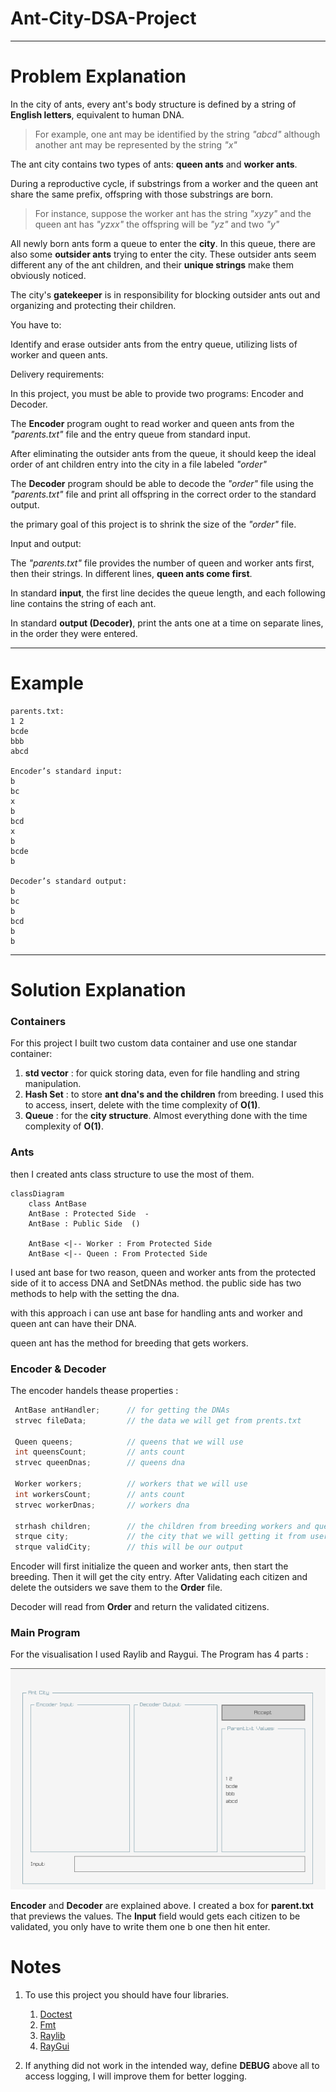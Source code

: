 # Ant-City-DSA-Project

---

# Problem Explanation

In the city of ants, every ant's body structure is defined by a string of **English letters**, equivalent to human DNA.

> For example, one ant may be identified by the string *"abcd"* although another ant may be represented by the string *"x"*

The ant city contains two types of ants: **queen ants** and **worker ants**.

During a reproductive cycle, if substrings from a worker and the queen ant share the same prefix, offspring with those substrings are born.

> For instance, suppose the worker ant has the string *"xyzy"* and the queen ant has *"yzxx"* the offspring will be *"yz"* and two *"y"*

All newly born ants form a queue to enter the **city**. In this queue, there are also some **outsider ants** trying to enter the city. These outsider ants seem different any of the ant children, and their **unique strings** make them obviously noticed.

The city's **gatekeeper** is in responsibility for blocking outsider ants out and organizing and protecting their children.

You have to:

Identify and erase outsider ants from the entry queue, utilizing lists of worker and queen ants.

Delivery requirements:

In this project, you must be able to provide two programs: Encoder and Decoder.

The **Encoder** program ought to read worker and queen ants from the *"parents.txt"* file and the entry queue from standard input.

After eliminating the outsider ants from the queue, it should keep the ideal order of ant children entry into the city in a file labeled *"order"*

The **Decoder** program should be able to decode the *"order"* file using the *"parents.txt"* file and print all offspring in the correct order to the standard output.

the primary goal of this project is to shrink the size of the *"order"* file.

Input and output:

The *"parents.txt"* file provides the number of queen and worker ants first, then their strings. In different lines, **queen ants come first**.

In standard **input**, the first line decides the queue length, and each following line contains the string of each ant.

In standard **output (Decoder)**, print the ants one at a time on separate lines, in the order they were entered.

---

# Example

```
parents.txt:
1 2
bcde
bbb
abcd

Encoder’s standard input:
b
bc
x
b
bcd
x
b
bcde
b

Decoder’s standard output:
b
bc
b
bcd
b
b 
```

---

# Solution Explanation

### Containers

For this project I built two custom data container and use one standar container:

 1. **std vector** : for quick storing data, even for file handling and string manipulation.
 2. **Hash Set** : to store **ant dna's and the children** from breeding. I used this to access, insert, delete with the time complexity of **O(1)**.
 3. **Queue** : for the **city structure**. Almost everything done with the time complexity of **O(1)**.

### Ants

then I created ants class structure to use the most of them.

```mermaid
classDiagram
    class AntBase
    AntBase : Protected Side  -
    AntBase : Public Side  ()

    AntBase <|-- Worker : From Protected Side
    AntBase <|-- Queen : From Protected Side
```

I used ant base for two reason, queen and worker ants from the protected side of it to access DNA and SetDNAs method. the public side has two methods to help with the setting the dna.

with this approach i can use ant base for handling ants and worker and queen ant can have their DNA.

queen ant has the method for breeding that gets workers.

### Encoder & Decoder

The encoder handels thease properties :

```C++
 AntBase antHandler;      // for getting the DNAs
 strvec fileData;         // the data we will get from prents.txt

 Queen queens;            // queens that we will use
 int queensCount;         // ants count
 strvec queenDnas;        // queens dna

 Worker workers;          // workers that we will use
 int workersCount;        // ants count
 strvec workerDnas;       // workers dna

 strhash children;        // the children from breeding workers and queens
 strque city;             // the city that we will getting it from user
 strque validCity;        // this will be our output
```

Encoder will first initialize the queen and worker ants, then start the breeding. Then it will get the city entry. After Validating each citizen and delete the outsiders we save them to the **Order** file.

Decoder will read from **Order** and return the validated citizens.

### Main Program

For the visualisation I used Raylib and Raygui. The Program has 4 parts :

![Program](program.png)

**Encoder** and **Decoder** are explained above. I created a box for **parent.txt** that previews the values. The **Input** field would gets each citizen to be validated, you only have to write them one b one then hit enter.

# Notes

1. To use this project you should have four libraries.

    1. [Doctest](https://github.com/doctest/doctest)
    2. [Fmt](https://github.com/fmtlib/fmt)
    3. [Raylib](https://github.com/raysan5/raylib)
    4. [RayGui](https://github.com/raysan5/raygui)

2. If anything did not work in the intended way, define **DEBUG** above all to access logging, I will improve them for better logging.
